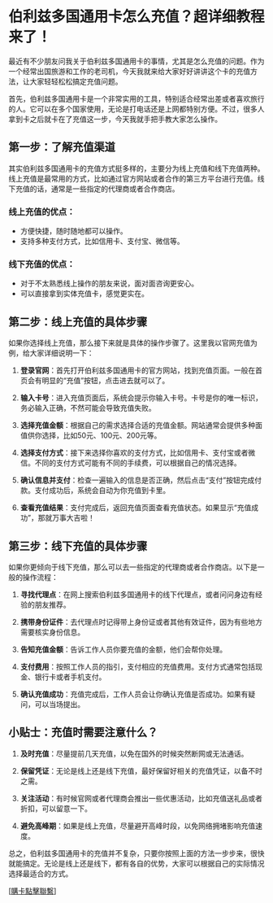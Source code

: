 # 伯利兹多国通用卡怎么充值？超详细教程来了！

最近有不少朋友问我关于伯利兹多国通用卡的事情，尤其是怎么充值的问题。作为一个经常出国旅游和工作的老司机，今天我就来给大家好好讲讲这个卡的充值方法，让大家轻轻松松搞定充值问题。

首先，伯利兹多国通用卡是一个非常实用的工具，特别适合经常出差或者喜欢旅行的人。它可以在多个国家使用，无论是打电话还是上网都特别方便。不过，很多人拿到卡之后就卡在了充值这一步，今天我就手把手教大家怎么操作。

## 第一步：了解充值渠道

其实伯利兹多国通用卡的充值方式挺多样的，主要分为线上充值和线下充值两种。线上充值是最常用的方式，比如通过官方网站或者合作的第三方平台进行充值。线下充值的话，通常是一些指定的代理商或者合作商店。

### 线上充值的优点：
- 方便快捷，随时随地都可以操作。
- 支持多种支付方式，比如信用卡、支付宝、微信等。

### 线下充值的优点：
- 对于不太熟悉线上操作的朋友来说，面对面咨询更安心。
- 可以直接拿到实体充值卡，感觉更实在。

## 第二步：线上充值的具体步骤

如果你选择线上充值，那么接下来就是具体的操作步骤了。这里我以官网充值为例，给大家详细说明一下：

1. **登录官网**：首先打开伯利兹多国通用卡的官方网站，找到充值页面。一般在首页会有明显的“充值”按钮，点击进去就可以了。

2. **输入卡号**：进入充值页面后，系统会提示你输入卡号。卡号是你的唯一标识，务必输入正确，不然可能会导致充值失败。

3. **选择充值金额**：根据自己的需求选择合适的充值金额。网站通常会提供多种面值供你选择，比如50元、100元、200元等。

4. **选择支付方式**：接下来选择你喜欢的支付方式，比如信用卡、支付宝或者微信。不同的支付方式可能有不同的手续费，可以根据自己的情况选择。

5. **确认信息并支付**：检查一遍输入的信息是否正确，然后点击“支付”按钮完成付款。支付成功后，系统会自动为你充值到卡里。

6. **查看充值结果**：支付完成后，返回充值页面查看充值状态。如果显示“充值成功”，那就万事大吉啦！

## 第三步：线下充值的具体步骤

如果你更倾向于线下充值，那么可以去一些指定的代理商或者合作商店。以下是一般的操作流程：

1. **寻找代理点**：在网上搜索伯利兹多国通用卡的线下代理点，或者问问身边有经验的朋友推荐。

2. **携带身份证件**：去代理点时记得带上身份证或者其他有效证件，因为有些地方需要核实身份信息。

3. **告知充值金额**：告诉工作人员你要充值的金额，他们会帮你处理。

4. **支付费用**：按照工作人员的指引，支付相应的充值费用。支付方式通常包括现金、银行卡或者手机支付。

5. **确认充值成功**：充值完成后，工作人员会让你确认充值是否成功。如果有疑问，可以当场提出。

## 小贴士：充值时需要注意什么？

1. **及时充值**：尽量提前几天充值，以免在国外的时候突然断网或无法通话。

2. **保留凭证**：无论是线上还是线下充值，最好保留好相关的充值凭证，以备不时之需。

3. **关注活动**：有时候官网或者代理商会推出一些优惠活动，比如充值送礼品或者折扣，可以留意一下。

4. **避免高峰期**：如果是线上充值，尽量避开高峰时段，以免网络拥堵影响充值速度。

总之，伯利兹多国通用卡的充值并不复杂，只要你按照上面的方法一步步来，很快就能搞定。无论是线上还是线下，都有各自的优势，大家可以根据自己的实际情况选择最适合的方式。

[[購卡點擊聯繫](https://t.me/s/esim1088)]